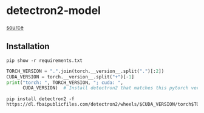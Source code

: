 # detectron2-model

[source](https://github.com/facebookresearch/detectron2)

## Installation

```
pip show -r requirements.txt
```

```python
TORCH_VERSION = ".".join(torch.__version__.split(".")[:2])
CUDA_VERSION = torch.__version__.split("+")[-1]
print("torch: ", TORCH_VERSION, "; cuda: ",
      CUDA_VERSION)  # Install detectron2 that matches this pytorch version
```

```
pip install detectron2 -f https://dl.fbaipublicfiles.com/detectron2/wheels/$CUDA_VERSION/torch$TORCH_VERSION/index.html
```
